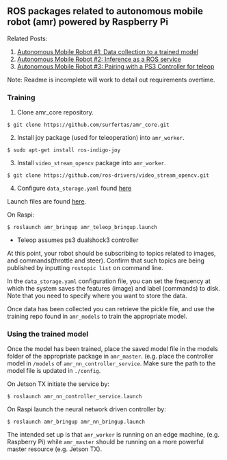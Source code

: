 ROS packages related to autonomous mobile robot (amr) powered by Raspberry Pi
---

Related Posts:
1. [Autonomous Mobile Robot #1: Data collection to a trained model](https://surfertas.github.io/amr/deeplearning/machinelearning/2018/03/31/amr-1.html)
2. [Autonomous Mobile Robot #2: Inference as a ROS service](https://surfertas.github.io/amr/deeplearning/machinelearning/2018/04/01/amr-2.html)
3. [Autonomous Mobile Robot #3: Pairing with a PS3 Controller for teleop](https://surfertas.github.io/amr/deeplearning/machinelearning/2018/12/22/amr-3.html)

Note: Readme is incomplete will work to detail out requirements overtime.


### Training
1. Clone amr_core repository. 
```
$ git clone https://github.com/surfertas/amr_core.git
```
2. Install joy package (used for teleoperation) into `amr_worker`.
```
$ sudo apt-get install ros-indigo-joy
```
3. Install `video_stream_opencv` package into `amr_worker`.
```
$ git clone https://github.com/ros-drivers/video_stream_opencv.git
```
4. Configure `data_storage.yaml` found [here](https://github.com/surfertas/amr_core/tree/master/amr_worker/amr_data_processor/config)

Launch files are found [here](https://github.com/surfertas/amr_core/tree/master/amr_worker/amr_bringup/launch).

On Raspi:
```
$ roslaunch amr_bringup amr_teleop_bringup.launch
```
* Teleop assumes ps3 dualshock3 controller

At this point, your robot should be subscribing to topics related to images, and
commands(throttle and steer). Confirm that such topics are being published
by inputting `rostopic list` on command line.

In the `data_storage.yaml` configuration file, you can set the frequency at
which the system saves the features (image) and label (commands) to disk. Note
that you need to specify where you want to store the data.

Once data has been collected you can retrieve the pickle file, and use the
training repo found in `amr_models` to train the appropriate model.

### Using the trained model

Once the model has been trained, place the saved model file in the models folder
of the appropriate package in `amr_master`. (e.g. place the controller model in
`/models` of `amr_nn_controller_service`. Make sure the path to the model file
is updated in `./config`.

On Jetson TX initiate the service by:
```
$ roslaunch amr_nn_controller_service.launch
```

On Raspi launch the neural network driven controller by:
```
$ roslaunch amr_bringup amr_nn_bringup.launch
```

The intended set up is that `amr_worker` is running on an edge machine, (e.g.
Raspberry Pi) while `amr_master` should be running on a more powerful master
resource (e.g. Jetson TX).

